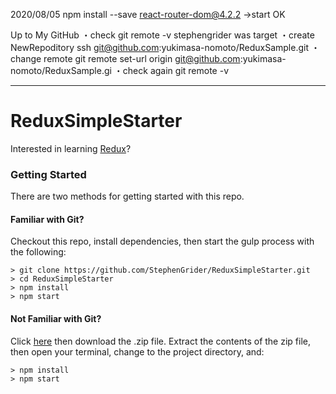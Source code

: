 

2020/08/05
npm install --save react-router-dom@4.2.2
    →start OK

Up to My GitHub
    ・check
        git remote -v
            stephengrider was target
    ・create NewRepoditory
        ssh
            git@github.com:yukimasa-nomoto/ReduxSample.git
    ・change remote
        git remote set-url origin git@github.com:yukimasa-nomoto/ReduxSample.gi
    ・check again
        git remote -v
            


--------------------------------------------------------------
# ReduxSimpleStarter

Interested in learning [Redux](https://www.udemy.com/react-redux/)?

### Getting Started

There are two methods for getting started with this repo.

#### Familiar with Git?
Checkout this repo, install dependencies, then start the gulp process with the following:

```
> git clone https://github.com/StephenGrider/ReduxSimpleStarter.git
> cd ReduxSimpleStarter
> npm install
> npm start
```

#### Not Familiar with Git?
Click [here](https://github.com/StephenGrider/ReactStarter/releases) then download the .zip file.  Extract the contents of the zip file, then open your terminal, change to the project directory, and:

```
> npm install
> npm start
```
